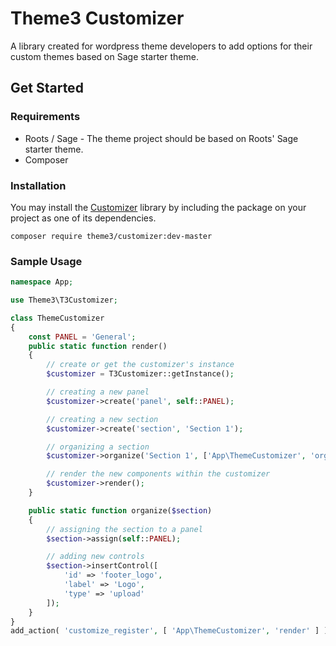 # Theme3 Customizer

A library created for wordpress theme developers to add options for their custom themes based on Sage starter theme.

## Get Started

### Requirements

* Roots / Sage - The theme project should be based on Roots' Sage starter theme.
* Composer

### Installation

You may install the [Customizer](https://github.com/JohnJeevonAng/Theme3) library by including the package on your project as one of its dependencies.

`composer require theme3/customizer:dev-master`

### Sample Usage

~~~php
namespace App;

use Theme3\T3Customizer;

class ThemeCustomizer
{
    const PANEL = 'General';
    public static function render()
    {
    	// create or get the customizer's instance
        $customizer = T3Customizer::getInstance();

        // creating a new panel
        $customizer->create('panel', self::PANEL);

        // creating a new section
        $customizer->create('section', 'Section 1');

        // organizing a section
        $customizer->organize('Section 1', ['App\ThemeCustomizer', 'organize']);

        // render the new components within the customizer
        $customizer->render();
    }

    public static function organize($section)
    {
    	// assigning the section to a panel
    	$section->assign(self::PANEL);

    	// adding new controls 
    	$section->insertControl([
            'id' => 'footer_logo',
            'label' => 'Logo',
            'type' => 'upload'
        ]);
    } 
}
add_action( 'customize_register', [ 'App\ThemeCustomizer', 'render' ] );
~~~
